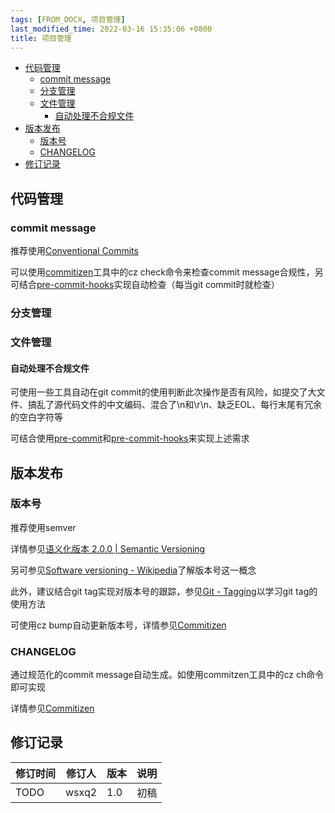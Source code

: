 ```yaml
---
tags: [FROM_DOCX, 项目管理]
last_modified_time: 2022-03-16 15:35:06 +0800
title: 项目管理
---
```



<p id="markdown-toc"></p>
<!-- vim-markdown-toc GFM -->

* [代码管理](#代码管理)
    * [commit message](#commit-message)
    * [分支管理](#分支管理)
    * [文件管理](#文件管理)
        * [自动处理不合规文件](#自动处理不合规文件)
* [版本发布](#版本发布)
    * [版本号](#版本号)
    * [CHANGELOG](#changelog)
* [修订记录](#修订记录)

<!-- vim-markdown-toc -->


## 代码管理

### commit message

推荐使用[Conventional Commits](https://www.conventionalcommits.org/en/v1.0.0/)

可以使用[commitizen](https://commitizen-tools.github.io/commitizen/)工具中的cz check命令来检查commit message合规性，另可结合[pre-commit-hooks](https://github.com/pre-commit/pre-commit-hooks)实现自动检查（每当git commit时就检查）

### 分支管理

### 文件管理

#### 自动处理不合规文件

可使用一些工具自动在git commit的使用判断此次操作是否有风险，如提交了大文件、搞乱了源代码文件的中文编码、混合了\\n和\\r\\n、缺乏EOL、每行末尾有冗余的空白字符等

可结合使用[pre-commit](https://pre-commit.com/)和[pre-commit-hooks](https://github.com/pre-commit/pre-commit-hooks)来实现上述需求

## 版本发布

### 版本号

推荐使用semver

详情参见[语义化版本 2.0.0 \| Semantic Versioning](https://semver.org/lang/zh-CN/)

另可参见[Software versioning - Wikipedia](https://en.wikipedia.org/wiki/Software_versioning)了解版本号这一概念

此外，建议结合git tag实现对版本号的跟踪，参见[Git - Tagging](https://git-scm.com/book/en/v2/Git-Basics-Tagging)以学习git tag的使用方法

可使用cz bump自动更新版本号，详情参见[Commitizen](https://commitizen-tools.github.io/commitizen/)

### CHANGELOG

通过规范化的commit message自动生成。如使用commitzen工具中的cz ch命令即可实现

详情参见[Commitizen](https://commitizen-tools.github.io/commitizen/)

## 修订记录

| 修订时间 | 修订人       | 版本 | 说明 |
|----------|--------------|------|------|
| TODO     | wsxq2 | 1.0  | 初稿 |

